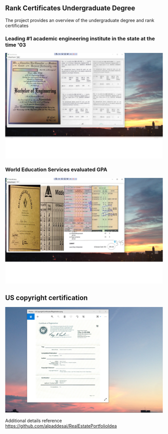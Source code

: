 ## Rank Certificates Undergraduate Degree

The project provides an overview of the undergraduate degree and rank certificates

### Leading #1 academic engineering institute in the state at the time '03
![image](BachelorEngineering.jpg)

### World Education Services evaluated GPA
![image](GPA.jpg)

## US copyright certification
![image](USCopyrightCertificate.png)

Additional details reference https://github.com/alpaddesai/RealEstatePortfolioIdea
